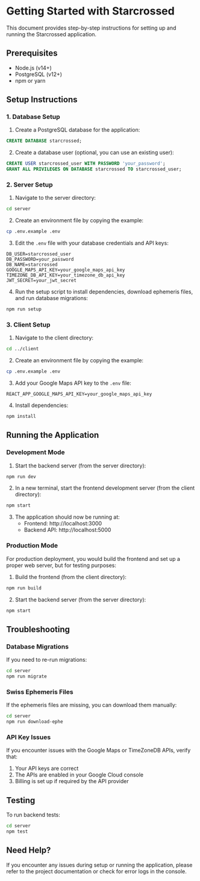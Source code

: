 # Getting Started with Starcrossed

This document provides step-by-step instructions for setting up and running the Starcrossed application.

## Prerequisites

- Node.js (v14+)
- PostgreSQL (v12+)
- npm or yarn

## Setup Instructions

### 1. Database Setup

1. Create a PostgreSQL database for the application:

```sql
CREATE DATABASE starcrossed;
```

2. Create a database user (optional, you can use an existing user):

```sql
CREATE USER starcrossed_user WITH PASSWORD 'your_password';
GRANT ALL PRIVILEGES ON DATABASE starcrossed TO starcrossed_user;
```

### 2. Server Setup

1. Navigate to the server directory:

```bash
cd server
```

2. Create an environment file by copying the example:

```bash
cp .env.example .env
```

3. Edit the `.env` file with your database credentials and API keys:

```
DB_USER=starcrossed_user
DB_PASSWORD=your_password
DB_NAME=starcrossed
GOOGLE_MAPS_API_KEY=your_google_maps_api_key
TIMEZONE_DB_API_KEY=your_timezone_db_api_key
JWT_SECRET=your_jwt_secret
```

4. Run the setup script to install dependencies, download ephemeris files, and run database migrations:

```bash
npm run setup
```

### 3. Client Setup

1. Navigate to the client directory:

```bash
cd ../client
```

2. Create an environment file by copying the example:

```bash
cp .env.example .env
```

3. Add your Google Maps API key to the `.env` file:

```
REACT_APP_GOOGLE_MAPS_API_KEY=your_google_maps_api_key
```

4. Install dependencies:

```bash
npm install
```

## Running the Application

### Development Mode

1. Start the backend server (from the server directory):

```bash
npm run dev
```

2. In a new terminal, start the frontend development server (from the client directory):

```bash
npm start
```

3. The application should now be running at:
   - Frontend: http://localhost:3000
   - Backend API: http://localhost:5000

### Production Mode

For production deployment, you would build the frontend and set up a proper web server, but for testing purposes:

1. Build the frontend (from the client directory):

```bash
npm run build
```

2. Start the backend server (from the server directory):

```bash
npm start
```

## Troubleshooting

### Database Migrations

If you need to re-run migrations:

```bash
cd server
npm run migrate
```

### Swiss Ephemeris Files

If the ephemeris files are missing, you can download them manually:

```bash
cd server
npm run download-ephe
```

### API Key Issues

If you encounter issues with the Google Maps or TimeZoneDB APIs, verify that:

1. Your API keys are correct
2. The APIs are enabled in your Google Cloud console
3. Billing is set up if required by the API provider

## Testing

To run backend tests:

```bash
cd server
npm test
```

## Need Help?

If you encounter any issues during setup or running the application, please refer to the project documentation or check for error logs in the console.
